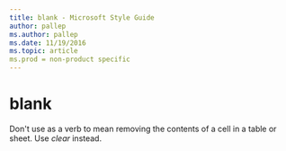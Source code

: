 ```yaml
---
title: blank - Microsoft Style Guide
author: pallep
ms.author: pallep
ms.date: 11/19/2016
ms.topic: article
ms.prod = non-product specific
---
```


# blank

Don't use as a verb to mean removing the contents of a cell in a table or sheet. Use *clear* instead.
